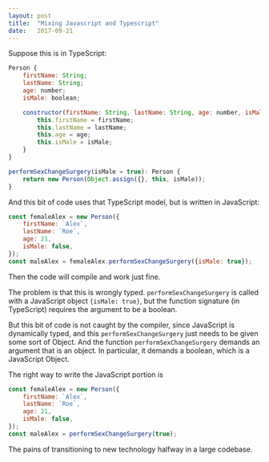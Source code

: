 ```yaml
---
layout: post
title:  "Mixing Javascript and Typescript"
date:   2017-09-21
---
```


Suppose this is in TypeScript: 
```js
Person {
    firstName: String;
    lastName: String;
    age: number;
    isMale: boolean;

    constructor(firstName: String, lastName: String, age: number, isMale: boolean) {
        this.firstName = firstName;
        this.lastName = lastName;
        this.age = age;
        this.isMale = isMale;
    }
}

performSexChangeSurgery(isMale = true): Person {
    return new Person(Object.assign({}, this, isMale));
}
```

And this bit of code uses that TypeScript model, but is written in JavaScript:
```js
const femaleAlex = new Person({
    firstName: `Alex`,
    lastName: `Roe`,
    age: 21,
    isMale: false,
});
const maleAlex = femaleAlex.performSexChangeSurgery({isMale: true});
```

Then the code will compile and work just fine.

The problem is that this is wrongly typed.
`performSexChangeSurgery` is called with a JavaScript object `{isMale: true}`,
but the function signature (in TypeScript) requires the argument to be a boolean.

But this bit of code is not caught by the compiler,
since JavaScript is dynamically typed, and this `performSexChangeSurgery`
just needs to be given some sort of Object.
And the function `performSexChangeSurgery` demands an argument that is an object.
In particular, it demands a boolean, which is a JavaScript Object.

The right way to write the JavaScript portion is

```js
const femaleAlex = new Person({
    firstName: `Alex`,
    lastName: `Roe`,
    age: 21,
    isMale: false,
});
const maleAlex = performSexChangeSurgery(true);
```

The pains of transitioning to new technology halfway in a large codebase.




